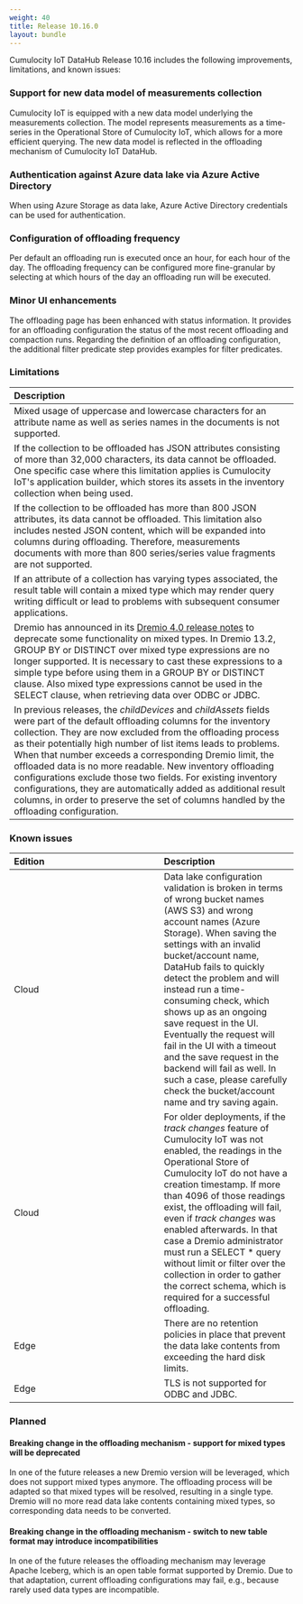 ```yaml
---
weight: 40
title: Release 10.16.0
layout: bundle
---
```


Cumulocity IoT DataHub Release 10.16 includes the following improvements, limitations, and known issues:

### Support for new data model of measurements collection

Cumulocity IoT is equipped with a new data model underlying the measurements collection. The model represents measurements as a time-series in the Operational Store of Cumulocity IoT, which allows for a more efficient querying. The new data model is reflected in the offloading mechanism of Cumulocity IoT DataHub.

### Authentication against Azure data lake via Azure Active Directory

When using Azure Storage as data lake, Azure Active Directory credentials can be used for authentication.

### Configuration of offloading frequency

Per default an offloading run is executed once an hour, for each hour of the day. The offloading frequency can be configured more fine-granular by selecting at which hours of the day an offloading run will be executed.

### Minor UI enhancements

The offloading page has been enhanced with status information. It provides for an offloading configuration the status of the most recent offloading and compaction runs. Regarding the definition of an offloading configuration, the additional filter predicate step provides examples for filter predicates.

### Limitations

|<div style="width:250px">Description</div>
|:---
|Mixed usage of uppercase and lowercase characters for an attribute name as well as series names in the documents is not supported.|
|If the collection to be offloaded has JSON attributes consisting of more than 32,000 characters, its data cannot be offloaded. One specific case where this limitation applies is Cumulocity IoT's application builder, which stores its assets in the inventory collection when being used.|
|If the collection to be offloaded has more than 800 JSON attributes, its data cannot be offloaded. This limitation also includes nested JSON content, which will be expanded into columns during offloading. Therefore, measurements documents with more than 800 series/series value fragments are not supported.|
|If an attribute of a collection has varying types associated, the result table will contain a mixed type which may render query writing difficult or lead to problems with subsequent consumer applications.|
|Dremio has announced in its [Dremio 4.0 release notes](https://docs.dremio.com/release-notes/40-release-notes.html#deprecations) to deprecate some functionality on mixed types. In Dremio 13.2, GROUP BY or DISTINCT over mixed type expressions are no longer supported. It is necessary to cast these expressions to a simple type before using them in a GROUP BY or DISTINCT clause. Also mixed type expressions cannot be used in the SELECT clause, when retrieving data over ODBC or JDBC.|
|In previous releases, the *childDevices* and *childAssets* fields were part of the default offloading columns for the inventory collection. They are now excluded from the offloading process as their potentially high number of list items leads to problems. When that number exceeds a corresponding Dremio limit, the offloaded data is no more readable. New inventory offloading configurations exclude those two fields. For existing inventory configurations, they are automatically added as additional result columns, in order to preserve the set of columns handled by the offloading configuration.|

### Known issues

|<div style="width:250px">Edition|Description|
|:---|:---|
|Cloud|Data lake configuration validation is broken in terms of wrong bucket names (AWS S3) and wrong account names (Azure Storage). When saving the settings with an invalid bucket/account name, DataHub fails to quickly detect the problem and will instead run a time-consuming check, which shows up as an ongoing save request in the UI. Eventually the request will fail in the UI with a timeout and the save request in the backend will fail as well. In such a case, please carefully check the bucket/account name and try saving again.|
|Cloud|For older deployments, if the *track changes* feature of Cumulocity IoT was not enabled, the readings in the Operational Store of Cumulocity IoT do not have a creation timestamp. If more than 4096 of those readings exist, the offloading will fail, even if *track changes* was enabled afterwards. In that case a Dremio administrator must run a SELECT * query without limit or filter over the collection in order to gather the correct schema, which is required for a successful offloading.|
|Edge|There are no retention policies in place that prevent the data lake contents from exceeding the hard disk limits.|
|Edge|TLS is not supported for ODBC and JDBC.|

### Planned

#### Breaking change in the offloading mechanism - support for mixed types will be deprecated

In one of the future releases a new Dremio version will be leveraged, which does not support mixed types anymore. The offloading process will be adapted so that mixed types will be resolved, resulting in a single type. Dremio will no more read data lake contents containing mixed types, so corresponding data needs to be converted.

#### Breaking change in the offloading mechanism - switch to new table format may introduce incompatibilities

In one of the future releases the offloading mechanism may leverage Apache Iceberg, which is an open table format supported by Dremio. Due to that adaptation, current offloading configurations may fail, e.g., because rarely used data types are incompatible.